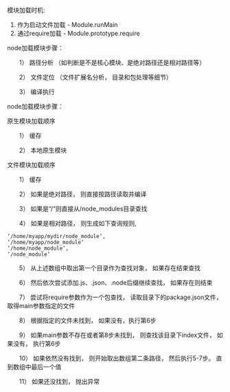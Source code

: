 模块加载时机:
1. 作为启动文件加载 - Module.runMain
2. 通过require加载 - Module.prototype.require

node加载模块步骤：

　　1） 路径分析 （如判断是不是核心模块、是绝对路径还是相对路径等）

　　2） 文件定位 （文件扩展名分析， 目录和包处理等细节）

　　3） 编译执行

node加载模块步骤：

原生模块加载顺序

　　1） 缓存

　　2） 本地原生模块

文件模块加载顺序

　　1） 缓存

　　2） 如果是绝对路径， 则直接按路径读取并编译

　　3） 如果是“/”则直接从/node_modules目录查找

　　4） 如果是相对路径， 则生成如下查询规则,

    ‘/home/myapp/mydir/node_module‘,
    ‘/home/myapp/node_module‘
    ‘/home/node_module‘,
    ‘/node_module‘


　　5） 从上述数组中取出第一个目录作为查找对象， 如果存在结束查找

　　6） 然后依次尝试添加.js、.json、.node后缀继续查找， 如果存在则结束

　　7） 尝试将require参数作为一个包查找， 读取目录下的package.json文件， 取得main参数指定的文件

　　8） 根据指定的文件未找到， 如果没有，执行第6步

　　9） 如果main参数不存在或者第8步未找到， 则查找该目录下index文件， 如果没有， 执行第6步

　　10） 如果依然没有找到， 则开始取出数组第二条路径， 然后执行5-7步。 直到数组中最后一个值

　　11） 如果还没找到， 抛出异常